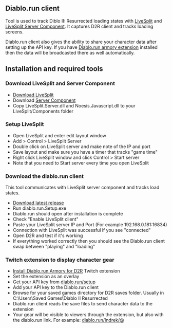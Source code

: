 ## Diablo.run client
Tool is used to track Diblo II: Resurrected loading states with [LiveSplit](http://livesplit.org/) and [LiveSplit Server Component](https://github.com/LiveSplit/LiveSplit.Server/releases/download/1.8.19/LiveSplit.Server.zip). It captures D2R client and tracks loading screens.

Diablo.run client also gives the ability to share your character data after setting up the API key. If you have [Diablo.run armory extension](https://dashboard.twitch.tv/extensions/n1xuo058lazw6dskgsp37y6zw4xuus-0.0.7) installed then the data will be broadcasted there as well automatically.

## Installation and required tools
### Download LiveSplit and Server Component
* [Download LiveSplit](http://livesplit.org/) 
* Download [Server Component](https://github.com/LiveSplit/LiveSplit.Server/releases/download/1.8.19/LiveSplit.Server.zip)
* Copy LiveSplit.Server.dll and Noesis.Javascript.dll to your LiveSplit/Components folder

### Setup LiveSplit
* Open LiveSplit and enter edit layout window
* Add > Control > LiveSplit Server
* Double click on LiveSplit server and make note of the IP and port
* Save layout and make sure you have a timer that tracks "game time"
* Right click LiveSplit window and click Control > Start server
* Note that you need to Start server every time you open LiveSplit

### Download the diablo.run client
This tool communicates with LiveSplit server component and tracks load states.

* [Download latest release](https://github.com/DiabloRun/diablorun-d2r-client/releases)
* Run diablo.run.Setup.exe
* Diablo.run should open after installation is complete
* Check "Enable LiveSplit client"
* Paste your LiveSplit server IP and Port (For example 192.168.0.181:16834)
* Connection with LiveSplit was successful if you see "connected"
* Open D2R and test if it's working
* If everything worked correctly then you should see the Diablo.run client swap between "playing" and "loading"

### Twitch extension to display character gear
* [Install Diablo.run Armory for D2R](https://dashboard.twitch.tv/extensions/n1xuo058lazw6dskgsp37y6zw4xuus-0.0.7) Twitch extension
* Set the extension as an overlay
* Get your API key from [diablo.run/setup](https://diablo.run/setup)
* Add your API key to the Diablo.run client
* Browse for your saved games directory for D2R saves folder. Usually in C:\Users\Saved Games\Diablo II Resurrected
* Diablo.run client reads the save files to send character data to the extension
* Your gear will be visible to viewers through the extension, but also with the diablo.run link. For example: [diablo.run/Indrek/@](https://diablo.run/Indrek/@)
